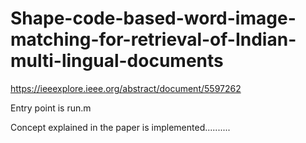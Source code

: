 # Shape-code-based-word-image-matching-for-retrieval-of-Indian-multi-lingual-documents
https://ieeexplore.ieee.org/abstract/document/5597262

Entry point is run.m

Concept explained in the paper is implemented..........
